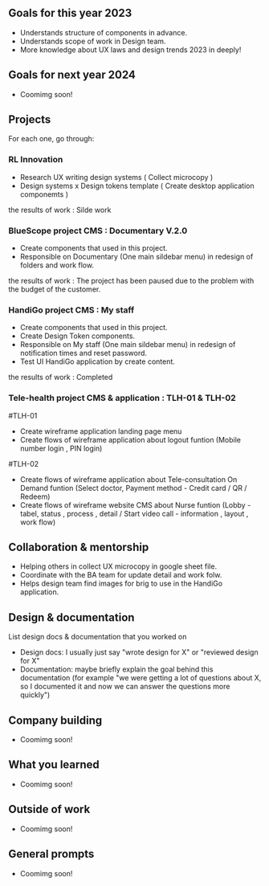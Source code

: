 ## Goals for this year 2023

* Understands structure of components in advance.
* Understands scope of work in Design team.
* More knowledge about UX laws and design trends 2023 in deeply!

## Goals for next year 2024

* Coomimg soon!

## Projects

For each one, go through:

### RL Innovation

* Research UX writing design systems ( Collect microcopy )
* Design systems x Design tokens template ( Create desktop application componemts )

the results of work : Silde work 

### BlueScope project CMS : Documentary V.2.0

* Create components that used in this project. 
* Responsible on Documentary (One main sildebar menu) in redesign of folders and work flow.

the results of work : The project has been paused due to the problem with the budget of the customer.

### HandiGo project CMS : My staff

* Create components that used in this project. 
* Create Design Token components.
* Responsible on My staff (One main sildebar menu) in redesign of notification times and reset password.
* Test UI HandiGo application by create content.

the results of work : Completed

### Tele-health project CMS & application : TLH-01 & TLH-02

#TLH-01

* Create wireframe application landing page menu
* Create flows of wireframe application about logout funtion (Mobile number login , PIN login)

#TLH-02

* Create flows of wireframe application about Tele-consultation On Demand funtion (Select doctor, Payment method - Credit card / QR / Redeem) 
* Create flows of wireframe website CMS about Nurse funtion (Lobby - tabel, status , process , detail / Start video call - information , layout , work flow)

## Collaboration & mentorship

* Helping others in collect UX microcopy in google sheet file.
* Coordinate with the BA team for update detail and work folw.
* Helps design team find images for brig to use in the HandiGo application.

## Design & documentation

List design docs & documentation that you worked on

* Design docs: I usually just say "wrote design for X" or "reviewed design for X"
* Documentation: maybe briefly explain the goal behind this documentation (for example "we were getting a lot of questions about X, so I documented it and now we can answer the questions more quickly")

## Company building

* Coomimg soon!

## What you learned

* Coomimg soon!

## Outside of work

* Coomimg soon!

## General prompts

* Coomimg soon!
